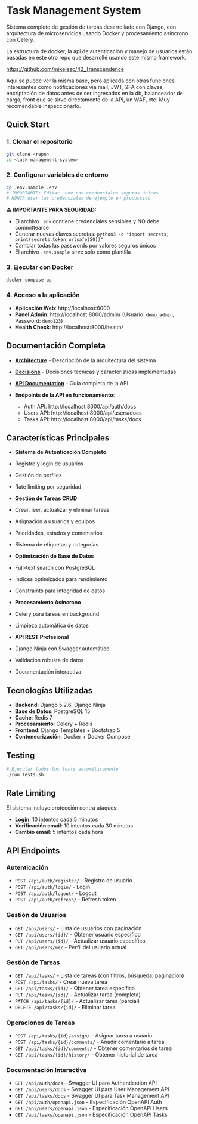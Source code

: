 # Task Management System

Sistema completo de gestión de tareas desarrollado con Django, con arquitectura de microservicios usando Docker y procesamiento asíncrono con Celery.

La estructura de docker, la api de autenticación y manejo de usuarios están basadas en este otro repo que desarrollé usando este mismo framework.

https://github.com/mikelezc/42_Transcendence

Aquí se puede ver la misma base, pero aplicada con otras funciones interesantes como notificaciones vía mail, JWT, 2FA con claves, encriptación de datos antes de ser ingresados en la db, balanceador de carga, front que se sirve diréctamente de la API, un WAF, etc. Muy recomendable inspeccionarlo.

## Quick Start

### 1. Clonar el repositorio
```bash
git clone <repo>
cd <task-management-system>
```

### 2. Configurar variables de entorno
```bash
cp .env.sample .env
# IMPORTANTE: Editar .env con credenciales seguras únicas
# NUNCA usar las credenciales de ejemplo en producción
```

**⚠️ IMPORTANTE PARA SEGURIDAD:**
- El archivo `.env` contiene credenciales sensibles y NO debe committearse
- Generar nuevas claves secretas: `python3 -c "import secrets; print(secrets.token_urlsafe(50))"`
- Cambiar todas las passwords por valores seguros únicos
- El archivo `.env.sample` sirve solo como plantilla

### 3. Ejecutar con Docker
```bash
docker-compose up
```

### 4. Acceso a la aplicación
- **Aplicación Web**: http://localhost:8000
- **Panel Admin**: http://localhost:8000/admin/ (Usuario: `demo_admin`, Password: `demo123`)
- **Health Check**: http://localhost:8000/health/

## Documentación Completa

- **[Architecture](docs/ARCHITECTURE.md)** - Descripción de la arquitectura del sistema  
- **[Decisions](docs/DECISIONS.md)** - Decisiones técnicas y características implementadas
- **[API Documentation](docs/API_DOCUMENTATION.md)** - Guía completa de la API

- **Endpoints de la API en funcionamiento**:
  - Auth API: http://localhost:8000/api/auth/docs
  - Users API: http://localhost:8000/api/users/docs  
  - Tasks API: http://localhost:8000/api/tasks/docs

## Características Principales

- **Sistema de Autenticación Completo**
- Registro y login de usuarios
- Gestión de perfiles
- Rate limiting por seguridad

- **Gestión de Tareas CRUD**
- Crear, leer, actualizar y eliminar tareas
- Asignación a usuarios y equipos
- Prioridades, estados y comentarios
- Sistema de etiquetas y categorías

- **Optimización de Base de Datos**
- Full-text search con PostgreSQL
- Índices optimizados para rendimiento
- Constraints para integridad de datos

- **Procesamiento Asíncrono**
- Celery para tareas en background
- Limpieza automática de datos

- **API REST Profesional**
- Django Ninja con Swagger automático
- Validación robusta de datos
- Documentación interactiva

## Tecnologías Utilizadas

- **Backend**: Django 5.2.6, Django Ninja
- **Base de Datos**: PostgreSQL 15 
- **Cache**: Redis 7
- **Procesamiento**: Celery + Redis
- **Frontend**: Django Templates + Bootstrap 5
- **Conteneurización**: Docker + Docker Compose

## Testing
```bash
# Ejecutar todos los tests automáticamente
./run_tests.sh
```

## Rate Limiting
El sistema incluye protección contra ataques:
- **Login**: 10 intentos cada 5 minutos
- **Verificación email**: 10 intentos cada 30 minutos
- **Cambio email**: 5 intentos cada hora

## API Endpoints

### Autenticación
- `POST /api/auth/register/` - Registro de usuario
- `POST /api/auth/login/` - Login
- `POST /api/auth/logout/` - Logout
- `POST /api/auth/refresh/` - Refresh token

### Gestión de Usuarios
- `GET /api/users/` - Lista de usuarios con paginación
- `GET /api/users/{id}/` - Obtener usuario específico
- `PUT /api/users/{id}/` - Actualizar usuario específico
- `GET /api/users/me/` - Perfil del usuario actual

### Gestión de Tareas
- `GET /api/tasks/` - Lista de tareas (con filtros, búsqueda, paginación)
- `POST /api/tasks/` - Crear nueva tarea
- `GET /api/tasks/{id}/` - Obtener tarea específica
- `PUT /api/tasks/{id}/` - Actualizar tarea (completa)
- `PATCH /api/tasks/{id}/` - Actualizar tarea (parcial)
- `DELETE /api/tasks/{id}/` - Eliminar tarea

### Operaciones de Tareas
- `POST /api/tasks/{id}/assign/` - Asignar tarea a usuario
- `POST /api/tasks/{id}/comments/` - Añadir comentario a tarea
- `GET /api/tasks/{id}/comments/` - Obtener comentarios de tarea
- `GET /api/tasks/{id}/history/` - Obtener historial de tarea

### Documentación Interactiva
- `GET /api/auth/docs` - Swagger UI para Authentication API
- `GET /api/users/docs` - Swagger UI para User Management API  
- `GET /api/tasks/docs` - Swagger UI para Task Management API
- `GET /api/auth/openapi.json` - Especificación OpenAPI Auth
- `GET /api/users/openapi.json` - Especificación OpenAPI Users
- `GET /api/tasks/openapi.json` - Especificación OpenAPI Tasks